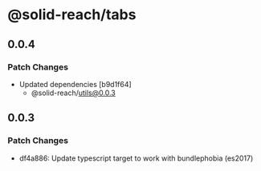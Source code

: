 # @solid-reach/tabs

## 0.0.4

### Patch Changes

- Updated dependencies [b9d1f64]
  - @solid-reach/utils@0.0.3

## 0.0.3

### Patch Changes

- df4a886: Update typescript target to work with bundlephobia (es2017)
